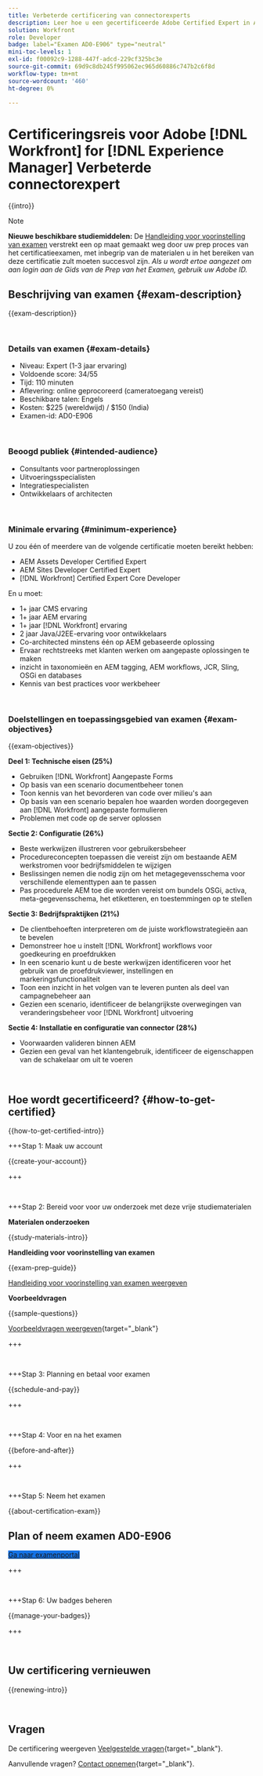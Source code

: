 ```yaml
---
title: Verbeterde certificering van connectorexperts
description: Leer hoe u een gecertificeerde Adobe Certified Expert in Adobe kunt worden [!DNL Workfront] for [!DNL Experience Manager]
solution: Workfront
role: Developer
badge: label="Examen AD0-E906" type="neutral"
mini-toc-levels: 1
exl-id: f00092c9-1288-447f-adcd-229cf325bc3e
source-git-commit: 69d9c8db245f995062ec965d60886c747b2c6f8d
workflow-type: tm+mt
source-wordcount: '460'
ht-degree: 0%

---
```


# Certificeringsreis voor Adobe [!DNL Workfront] for [!DNL Experience Manager] Verbeterde connectorexpert

{{intro}}

>[!NOTE]
>
>**Nieuwe beschikbare studiemiddelen:** De [Handleiding voor voorinstelling van examen](https://app.rockinfo.com/courses/playScorm/615) verstrekt een op maat gemaakt weg door uw prep proces van het certificatieexamen, met inbegrip van de materialen u in het bereiken van deze certificatie zult moeten succesvol zijn. _Als u wordt ertoe aangezet om aan login aan de Gids van de Prep van het Examen, gebruik uw Adobe ID._

## Beschrijving van examen {#exam-description}

{{exam-description}}

<br>

### Details van examen {#exam-details}

* Niveau: Expert (1-3 jaar ervaring)
* Voldoende score: 34/55
* Tijd: 110 minuten
* Aflevering: online geprocoreerd (cameratoegang vereist)
* Beschikbare talen: Engels
* Kosten: $225 (wereldwijd) / $150 (India)
* Examen-id: AD0-E906

<br>

### Beoogd publiek {#intended-audience}

* Consultants voor partneroplossingen
* Uitvoeringsspecialisten
* Integratiespecialisten
* Ontwikkelaars of architecten

<br>

### Minimale ervaring {#minimum-experience}

U zou één of meerdere van de volgende certificatie moeten bereikt hebben:

* AEM Assets Developer Certified Expert
* AEM Sites Developer Certified Expert
* [!DNL Workfront] Certified Expert Core Developer

En u moet:

* 1+ jaar CMS ervaring
* 1+ jaar AEM ervaring
* 1+ jaar [!DNL Workfront] ervaring
* 2 jaar Java/J2EE-ervaring voor ontwikkelaars
* Co-architected minstens één op AEM gebaseerde oplossing
* Ervaar rechtstreeks met klanten werken om aangepaste oplossingen te maken
* inzicht in taxonomieën en AEM tagging, AEM workflows, JCR, Sling, OSGi en databases
* Kennis van best practices voor werkbeheer

<br>

### Doelstellingen en toepassingsgebied van examen {#exam-objectives}

{{exam-objectives}}

**Deel 1: Technische eisen (25%)**

* Gebruiken [!DNL Workfront] Aangepaste Forms
* Op basis van een scenario documentbeheer tonen
* Toon kennis van het bevorderen van code over milieu&#39;s aan
* Op basis van een scenario bepalen hoe waarden worden doorgegeven aan [!DNL Workfront] aangepaste formulieren
* Problemen met code op de server oplossen

**Sectie 2: Configuratie (26%)**

* Beste werkwijzen illustreren voor gebruikersbeheer
* Procedureconcepten toepassen die vereist zijn om bestaande AEM werkstromen voor bedrijfsmiddelen te wijzigen
* Beslissingen nemen die nodig zijn om het metagegevensschema voor verschillende elementtypen aan te passen
* Pas procedurele AEM toe die worden vereist om bundels OSGi, activa, meta-gegevensschema, het etiketteren, en toestemmingen op te stellen

**Sectie 3: Bedrijfspraktijken (21%)**

* De clientbehoeften interpreteren om de juiste workflowstrategieën aan te bevelen
* Demonstreer hoe u instelt [!DNL Workfront] workflows voor goedkeuring en proefdrukken
* In een scenario kunt u de beste werkwijzen identificeren voor het gebruik van de proefdrukviewer, instellingen en markeringsfunctionaliteit
* Toon een inzicht in het volgen van te leveren punten als deel van campagnebeheer aan
* Gezien een scenario, identificeer de belangrijkste overwegingen van veranderingsbeheer voor [!DNL Workfront] uitvoering

**Sectie 4: Installatie en configuratie van connector (28%)**

* Voorwaarden valideren binnen AEM
* Gezien een geval van het klantengebruik, identificeer de eigenschappen van de schakelaar om uit te voeren

<br>

## Hoe wordt gecertificeerd? {#how-to-get-certified}

{{how-to-get-certified-intro}}

+++Stap 1: Maak uw account

{{create-your-account}}

+++

<br>

+++Stap 2: Bereid voor voor uw onderzoek met deze vrije studiematerialen

**Materialen onderzoeken**

{{study-materials-intro}}

**Handleiding voor voorinstelling van examen**

{{exam-prep-guide}}

[Handleiding voor voorinstelling van examen weergeven](https://app.rockinfo.com/courses/playScorm/615)

**Voorbeeldvragen**

{{sample-questions}}

[Voorbeeldvragen weergeven](https://scorpion.caveon.com/launchpad/ad3-e906-adobe-workfront-for-experience-manager-enhanced-connector-certified-expert-sample-questions){target="_blank"}

+++

<br>

+++Stap 3: Planning en betaal voor examen

{{schedule-and-pay}}

+++

<br>

+++Stap 4: Voor en na het examen

{{before-and-after}}

+++

<br>

+++Stap 5: Neem het examen

{{about-certification-exam}}

## Plan of neem examen AD0-E906

<a href="https://www.certmetrics.com/adobe/candidate/examity_sso.aspx?eid=AD0-E906" target="_blank" class="spectrum-Button spectrum-Button--fill spectrum-Button--accent spectrum-Button--sizeM is-margin-bottom-big-big at-element-click-tracking" style="background-color:#1473E6">

<span class="spectrum-Button-label has-no-wrap">
   Ga naar examenportal
</span>
</a>

+++

<br>

+++Stap 6: Uw badges beheren

{{manage-your-badges}}

+++

<br>

## Uw certificering vernieuwen

{{renewing-intro}}

<br>

## Vragen

De certificering weergeven [Veelgestelde vragen](https://experienceleague.adobe.com/docs/certification/certification/faq.html){target="_blank"}.

Aanvullende vragen? [Contact opnemen](mailto:certif@adobe.com){target="_blank"}.